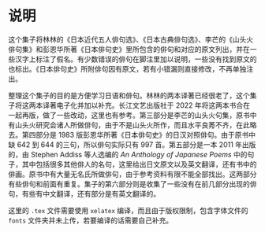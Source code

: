 # 说明

这个集子将林林的《日本近代五人俳句选》、《日本古典俳句选》、李芒的《山头火俳句集》和彭恩华所著《日本俳句史》里所包含的俳句和对应的原文列出，并在一些汉字上标注了假名。有少数错误的俳句在脚注里加以说明，一些没有找到原文的也标出。《日本俳句史》所附俳句因有原文，若有小错漏则直接修改，不再单独注出。

整理这个集子的目的是方便学习日语和俳句。林林的两本译著已经很老了，这个集子将这两本译著电子化并加以补充。长江文艺出版社于 2022 年将这两本书合在一起再版，做了一些改动，这里也有参考。第三部分是李芒的山头火句集，原书中有山头火研究会诸人所做俳句，由于不是山头火所作，而且水平良莠不齐，在此略去。第四部分是 1983 版彭恩华所著《日本俳句史》的日汉对照俳句。由于原书中缺 642 到 644 的三句，所以俳句实际只有 997 首。第五部分是一本 2011 年出版的，由 Stephen Addiss 等人选编的 *An Anthology of Japanese Poems* 中的句子，其中包括很多其他俳人的名句，这里给出日文原文以及英文翻译，还有书中的俳画。原书中有大量无名氏所做俳句，由于参考资料有限不能全部找出。这两部分有些俳句和前面有重复。集子的第六部分则是收集了一些没有在前几部分出现的俳句，有些有中文翻译，还有部分是有英文翻译的。

这里的 `.tex` 文件需要使用 `xelatex` 编译，而且由于版权限制，包含字体文件的 `fonts` 文件夹并未上传，若要编译的话需要自己补充。
